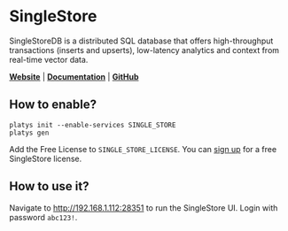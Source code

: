 # SingleStore

SingleStoreDB is a distributed SQL database that offers high-throughput transactions (inserts and upserts), low-latency analytics and context from real-time vector data.

**[Website](https://www.singlestore.com/)** | **[Documentation](https://docs.singlestore.com/)** | **[GitHub](https://github.com/singlestore-labs/singlestoredb-dev-image)**

## How to enable?

```
platys init --enable-services SINGLE_STORE
platys gen
```

Add the Free License to `SINGLE_STORE_LICENSE`. You can [sign up](https://www.singlestore.com/try-free/) for a free SingleStore license.

## How to use it?

Navigate to <http://192.168.1.112:28351> to run the SingleStore UI. Login with password `abc123!`.